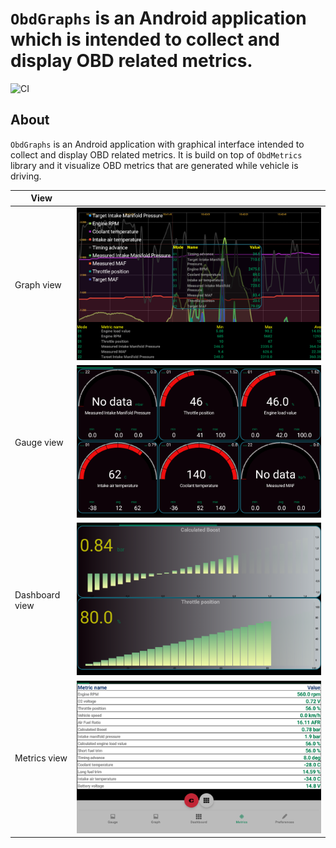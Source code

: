 # `ObdGraphs` is an Android application which is intended to collect and display OBD related metrics.

![CI](https://github.com/tzebrowski/ObdGraphs/actions/workflows/build.yml/badge.svg)

## About

`ObdGraphs` is an Android application with graphical interface intended to collect and display OBD
related metrics. It is build on top of `ObdMetrics` library and it visualize OBD metrics that are
generated while vehicle is driving.

| View    |           |
| ------------ | ---- |
| Graph view   |   ![Alt text](./res/Screenshot_2.png?raw=true "Graph view")   |
| Gauge view |    ![Alt text](./res/Screenshot_3.png?raw=true "Gauge view")  |
| Dashboard view    |     ![Alt text](./res/Screenshot_1.png?raw=true "Dashboard view") |
| Metrics view |    ![Alt text](./res/Screenshot_4.png?raw=true "Gauge view")  |

